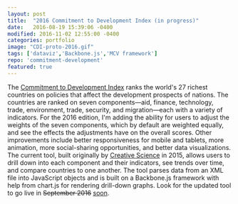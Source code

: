 ```yaml
---
layout: post
title:  "2016 Commitment to Development Index (in progress)"
date:   2016-08-19 15:39:06 -0400
modified: 2016-11-02 12:55:00 -0400
categories: portfolio
image: "CDI-proto-2016.gif"
tags: ['dataviz','Backbone.js','MCV framework']
repo: 'commitment-development'
featured: true
---
```


The [Commitment to Development Index][commitment-development-index] ranks the world's 27 richest countries on policies that affect the development prospects of nations. The countries are ranked on seven components—aid, finance, technology, trade, environment, trade, security, and migration—each  with a variety of indicators. For the 2016 edition, I'm adding the ability for users to adjust the weights of the seven components, which by default are weighted equally, and see the effects the adjustments have on the overall scores. Other improvements include better responsiveness for mobile and tablets, more animation, more social-sharing opportunities, and better data visualizations.
The current tool, built originally by [Creative Science][creative-science] in 2015, allows users to drill down into each component and their indicators, see trends over time, and compare countries to one another. The tool parses data from an XML file into JavaScript objects and is built on a Backbone.js framework with help from chart.js for rendering drill-down graphs.
Look for the updated tool to go live in <del>September 2016</del> <ins datetime="2016-11-02">soon</ins>.

[commitment-development-index]: http://www.cgdev.org/cdi
[creative-science]: http://creativesci.co